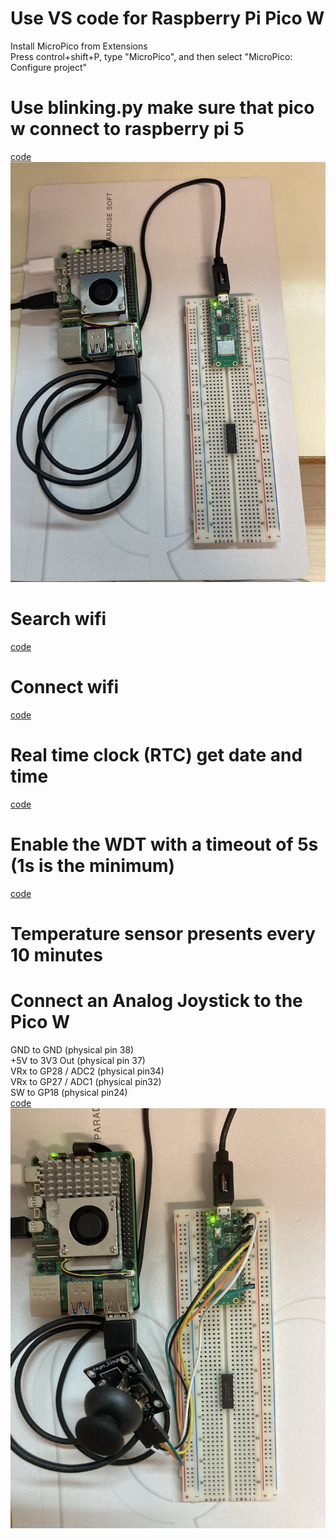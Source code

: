# Use VS code for Raspberry Pi Pico W
Install MicroPico from Extensions <br>
Press control+shift+P, type "MicroPico", and then select "MicroPico: Configure project"

# Use blinking.py make sure that pico w connect to raspberry pi 5
[code](./blinkingLED.py) <br>
![image](./blinkingLED.jpg)

# Search wifi
[code](./searchWifi.py)

# Connect wifi
[code](./connectWifi.py)

# Real time clock (RTC) get date and time
[code](./realTimeClock.py)

# Enable the WDT with a timeout of 5s (1s is the minimum)
[code](./wathdogTimer.py)

# Temperature sensor presents every 10 minutes

# Connect an Analog Joystick to the Pico W
GND to GND (physical pin 38) <br>
+5V to 3V3 Out (physical pin 37) <br>
VRx to GP28 / ADC2 (physical pin34) <br>
VRx to GP27 / ADC1 (physical pin32) <br>
SW to GP18 (physical pin24) <br> 
[code](./gpio_analogJoystick.py) <br>
![image](./gpio_analogJoystick.jpg)